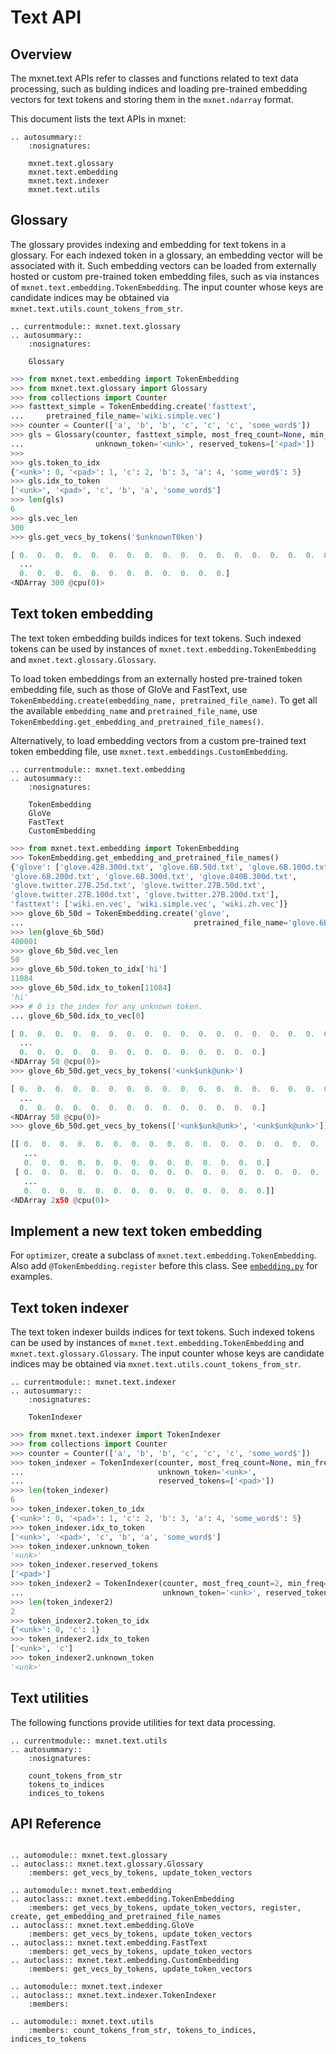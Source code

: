 # Text API

## Overview

The mxnet.text APIs refer to classes and functions related to text data
processing, such as bulding indices and loading pre-trained embedding vectors
for text tokens and storing them in the `mxnet.ndarray` format.

This document lists the text APIs in mxnet:

```eval_rst
.. autosummary::
    :nosignatures:

    mxnet.text.glossary
    mxnet.text.embedding
    mxnet.text.indexer
    mxnet.text.utils
```


## Glossary

The glossary provides indexing and embedding for text tokens in a glossary. For
each indexed token in a glossary, an embedding vector will be associated with
it. Such embedding vectors can be loaded from externally hosted or custom
pre-trained token embedding files, such as via instances of
`mxnet.text.embedding.TokenEmbedding`. The input counter whose keys are candidate
indices may be obtained via `mxnet.text.utils.count_tokens_from_str`.

```eval_rst
.. currentmodule:: mxnet.text.glossary
.. autosummary::
    :nosignatures:

    Glossary
```

```python
>>> from mxnet.text.embedding import TokenEmbedding
>>> from mxnet.text.glossary import Glossary
>>> from collections import Counter
>>> fasttext_simple = TokenEmbedding.create('fasttext', 
...     pretrained_file_name='wiki.simple.vec')
>>> counter = Counter(['a', 'b', 'b', 'c', 'c', 'c', 'some_word$'])
>>> gls = Glossary(counter, fasttext_simple, most_freq_count=None, min_freq=1,
...                unknown_token='<unk>', reserved_tokens=['<pad>'])
>>> 
>>> gls.token_to_idx
{'<unk>': 0, '<pad>': 1, 'c': 2, 'b': 3, 'a': 4, 'some_word$': 5}
>>> gls.idx_to_token
['<unk>', '<pad>', 'c', 'b', 'a', 'some_word$']
>>> len(gls)
6
>>> gls.vec_len
300
>>> gls.get_vecs_by_tokens('$unknownT0ken')

[ 0.  0.  0.  0.  0.  0.  0.  0.  0.  0.  0.  0.  0.  0.  0.  0.  0.  0.
  ...
  0.  0.  0.  0.  0.  0.  0.  0.  0.  0.  0.  0.]
<NDArray 300 @cpu(0)>
```

## Text token embedding

The text token embedding builds indices for text tokens. Such indexed tokens can
be used by instances of `mxnet.text.embedding.TokenEmbedding` and
`mxnet.text.glossary.Glossary`.

To load token embeddings from an externally hosted pre-trained token embedding
file, such as those of GloVe and FastText, use
`TokenEmbedding.create(embedding_name, pretrained_file_name)`. To get all the
available `embedding_name` and `pretrained_file_name`, use
`TokenEmbedding.get_embedding_and_pretrained_file_names()`.

Alternatively, to load embedding vectors from a custom pre-trained text token
embedding file, use `mxnet.text.embeddings.CustomEmbedding`.


```eval_rst
.. currentmodule:: mxnet.text.embedding
.. autosummary::
    :nosignatures:

    TokenEmbedding
    GloVe
    FastText
    CustomEmbedding
```

```python
>>> from mxnet.text.embedding import TokenEmbedding
>>> TokenEmbedding.get_embedding_and_pretrained_file_names()
{'glove': ['glove.42B.300d.txt', 'glove.6B.50d.txt', 'glove.6B.100d.txt',
'glove.6B.200d.txt', 'glove.6B.300d.txt', 'glove.840B.300d.txt',
'glove.twitter.27B.25d.txt', 'glove.twitter.27B.50d.txt',
'glove.twitter.27B.100d.txt', 'glove.twitter.27B.200d.txt'],
'fasttext': ['wiki.en.vec', 'wiki.simple.vec', 'wiki.zh.vec']}
>>> glove_6b_50d = TokenEmbedding.create('glove',
...                                      pretrained_file_name='glove.6B.50d.txt')
>>> len(glove_6b_50d)
400001
>>> glove_6b_50d.vec_len
50
>>> glove_6b_50d.token_to_idx['hi']
11084
>>> glove_6b_50d.idx_to_token[11084]
'hi'
>>> # 0 is the index for any unknown token.
... glove_6b_50d.idx_to_vec[0]

[ 0.  0.  0.  0.  0.  0.  0.  0.  0.  0.  0.  0.  0.  0.  0.  0.  0.  0.
  ...
  0.  0.  0.  0.  0.  0.  0.  0.  0.  0.  0.  0.  0.  0.]
<NDArray 50 @cpu(0)>
>>> glove_6b_50d.get_vecs_by_tokens('<unk$unk@unk>')

[ 0.  0.  0.  0.  0.  0.  0.  0.  0.  0.  0.  0.  0.  0.  0.  0.  0.  0.
  ...
  0.  0.  0.  0.  0.  0.  0.  0.  0.  0.  0.  0.  0.  0.]
<NDArray 50 @cpu(0)>
>>> glove_6b_50d.get_vecs_by_tokens(['<unk$unk@unk>', '<unk$unk@unk>'])

[[ 0.  0.  0.  0.  0.  0.  0.  0.  0.  0.  0.  0.  0.  0.  0.  0.  0.  0.
   ...
   0.  0.  0.  0.  0.  0.  0.  0.  0.  0.  0.  0.  0.  0.]
 [ 0.  0.  0.  0.  0.  0.  0.  0.  0.  0.  0.  0.  0.  0.  0.  0.  0.  0.
   ...
   0.  0.  0.  0.  0.  0.  0.  0.  0.  0.  0.  0.  0.  0.]]
<NDArray 2x50 @cpu(0)>

```


## Implement a new text token embedding

For ``optimizer``, create a subclass of `mxnet.text.embedding.TokenEmbedding`.
Also add ``@TokenEmbedding.register`` before this class. See
[`embedding.py`](https://github.com/dmlc/mxnet/blob/master/python/mxnet/text/embedding.py)
for examples.


## Text token indexer

The text token indexer builds indices for text tokens. Such indexed tokens can
be used by instances of `mxnet.text.embedding.TokenEmbedding` and
`mxnet.text.glossary.Glossary`. The input counter whose keys are candidate
indices may be obtained via `mxnet.text.utils.count_tokens_from_str`.


```eval_rst
.. currentmodule:: mxnet.text.indexer
.. autosummary::
    :nosignatures:

    TokenIndexer
```

```python
>>> from mxnet.text.indexer import TokenIndexer
>>> from collections import Counter
>>> counter = Counter(['a', 'b', 'b', 'c', 'c', 'c', 'some_word$'])
>>> token_indexer = TokenIndexer(counter, most_freq_count=None, min_freq=1,
...                              unknown_token='<unk>', 
...                              reserved_tokens=['<pad>'])
>>> len(token_indexer)
6
>>> token_indexer.token_to_idx
{'<unk>': 0, '<pad>': 1, 'c': 2, 'b': 3, 'a': 4, 'some_word$': 5}
>>> token_indexer.idx_to_token
['<unk>', '<pad>', 'c', 'b', 'a', 'some_word$']
>>> token_indexer.unknown_token
'<unk>'
>>> token_indexer.reserved_tokens
['<pad>']
>>> token_indexer2 = TokenIndexer(counter, most_freq_count=2, min_freq=3,
...                               unknown_token='<unk>', reserved_tokens=None)
>>> len(token_indexer2)
2
>>> token_indexer2.token_to_idx
{'<unk>': 0, 'c': 1}
>>> token_indexer2.idx_to_token
['<unk>', 'c']
>>> token_indexer2.unknown_token
'<unk>'
```



## Text utilities

The following functions provide utilities for text data processing.

```eval_rst
.. currentmodule:: mxnet.text.utils
.. autosummary::
    :nosignatures:

    count_tokens_from_str
    tokens_to_indices
    indices_to_tokens
```




## API Reference

<script type="text/javascript" src='../../_static/js/auto_module_index.js'></script>

```eval_rst

.. automodule:: mxnet.text.glossary
.. autoclass:: mxnet.text.glossary.Glossary
    :members: get_vecs_by_tokens, update_token_vectors

.. automodule:: mxnet.text.embedding
.. autoclass:: mxnet.text.embedding.TokenEmbedding
    :members: get_vecs_by_tokens, update_token_vectors, register, create, get_embedding_and_pretrained_file_names
.. autoclass:: mxnet.text.embedding.GloVe
    :members: get_vecs_by_tokens, update_token_vectors
.. autoclass:: mxnet.text.embedding.FastText
    :members: get_vecs_by_tokens, update_token_vectors
.. autoclass:: mxnet.text.embedding.CustomEmbedding
    :members: get_vecs_by_tokens, update_token_vectors 

.. automodule:: mxnet.text.indexer
.. autoclass:: mxnet.text.indexer.TokenIndexer
    :members:

.. automodule:: mxnet.text.utils
    :members: count_tokens_from_str, tokens_to_indices, indices_to_tokens

```
<script>auto_index("api-reference");</script>
